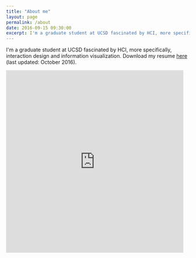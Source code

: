 ```yaml
---
title: "About me"
layout: page
permalink: /about
date: 2016-09-15 09:30:00
excerpt: I'm a graduate student at UCSD fascinated by HCI, more specifically, all things to do with applied interaction design. Click (or tap) the title (or the <span style="color:#7e0308">dots</span>) to view my resume.<br/>
---
```

[//]: # (Hack to avoid previewing the PDF!)
I'm a graduate student at UCSD fascinated by HCI, more specifically, interaction design and information visualization. Download my resume [here](https://drive.google.com/file/d/0ByQtLx_3RS9-UXRTempLQXB5TEk/view?usp=sharing) (last updated: October 2016).<br/>

<iframe src="https://docs.google.com/file/d/0ByQtLx_3RS9-UXRTempLQXB5TEk/preview" width="96.5%" style="position: relative; height: 500px; border: none"></iframe>
<!-- add analytics -->